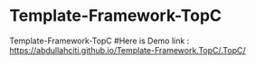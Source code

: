 # Template-Framework-TopC
Template-Framework-TopC
#Here is Demo link  :   https://abdullahciti.github.io/Template-Framework.TopC/.TopC/
